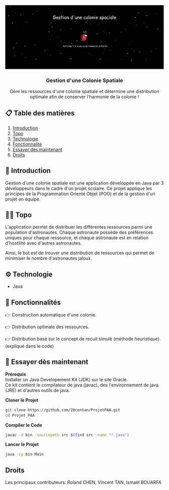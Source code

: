 <div align="center">
  <img src="https://github.com/20centan/ProjetPAA/blob/main/Projet_PAA/public/banner.png" alt="Bannière du projet">
<h3>Gestion d'une Colonie Spatiale</h3>
<p max-width=30ch>Gère les ressources d'une colonie spatiale et détermine une distribution optimale afin de conserver l'harmonie de la colonie !</p>
</div>

## 📋 Table des matières
1. [Introduction](#introduction)
2. [Topo](#topo)
3. [Technologie](#technologie)
4. [Fonctionnalité](#fonctionnalité)
5. [Essayer dès maintenant](#essaie)
6. [Droits](#droits)
   
## <a name="introduction">🤖 Introduction<a/> 
Gestion d'une colonie spatiale est une application développée en Java par 3 développeurs dans le cadre d'un projet scolaire. Ce projet applique les principes de la Programmation Orienté Objet (POO) et de la gestion d'un projet en équipe.

## <a name="topo">🧑‍🚀 Topo<a/> 
L'application permet de distribuer les différentes ressources parmi une population d'astronautes. Chaque astronaute possède des préférences uniques pour chaque ressource, et chaque astronaute est en relation d'hostilité avec d'autres astronautes.

Ainsi, le but est de trouver une distribution de ressources qui permet de minimiser le nombre d'astronautes jaloux.

## <a name="technologie">⚙️ Technologie<a/> 
- Java

## <a name="fonctionnalité">🔋 Fonctionnalités<a/> 
👉 Construction automatique d'une colonie. <br>

👉 Distribution optimale des ressources. <br>

👉 Distribution basé sur le concept de recuit simulé (méthode heuristique). <br>
(expliqué dans le code)<br>

## <a name="essaie">🤸 Essayer dès maintenant<a/> 
**Prérequis**<br>
Installer un Java Developement Kit (JDK) sur le site Oracle. <br>
Ce kit contient le compilateur de java (javac), des l'environnement de java (JRE) et d'autres outils de java.

**Cloner le Projet**<br>
```bash
git clone https://github.com/20centan/ProjetPAA.git
cd Projet_PAA
```

**Compiler le Code**<br>
```bash
javac -d bin -sourcepath src $(find src -name "*.java")
```

**Lancer le Projet**<br>
```bash
java -cp bin Main
```

## Droits
Les principaux contributeurs: Roland CHEN, Vincent TAN, Ismaël BOUARFA
